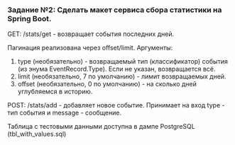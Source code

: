 ### Задание №2: Сделать макет сервиса сбора статистики на Spring Boot.

GET: /stats/get - возвращает события последних дней.

Пагинация реализована через offset/limit.
Аргументы:
1) type (необязательно) - возвращаемый тип (классификатор) события (из энума EventRecord.Type). Если не указан, возвращается всё.
2) limit (необязательно, 7 по умолчанию) - лимит возвращаемых дней.
3) offset (необязательно, 0 по умолчанию) - на сколько дней углубляемся в историю.

POST: /stats/add - добавляет новое событие.
Принимает на вход type - тип события и message - сообщение.

Таблица с тестовыми данными доступна в дампе PostgreSQL (tbl_with_values.sql)
